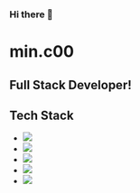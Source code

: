 ### Hi there 👋

<!--
**MinChangJeong/MinChangJeong** is a ✨ _special_ ✨ repository because its `README.md` (this file) appears on your GitHub profile.

Here are some ideas to get you started:

- 🔭 I’m currently working on ...
- 🌱 I’m currently learning ...
- 👯 I’m looking to collaborate on ...
- 🤔 I’m looking for help with ...
- 💬 Ask me about ...
- 📫 How to reach me: ...
- 😄 Pronouns: ...
- ⚡ Fun fact: ...
-->

# min.c00
## Full Stack Developer!

## Tech Stack

- <img src="https://img.shields.io/badge/Python-3766AB?style=flat-square&logo=Python&logoColor=white"/>
- <img src="https://img.shields.io/badge/Java-3766AB?style=flat-square&logo=Java&logoColor=orange"/>
- <img src="https://img.shields.io/badge/Spring-3766AB?style=flat-square&logo=Spring&logoColor=green"/>
- <img src="https://img.shields.io/badge/React-3766AB?style=flat-square&logo=React&logoColor=blue"/>
- <img src="https://img.shields.io/badge/Mysql-3766AB?style=flat-square&logo=Mysql&logoColor=white"/>
